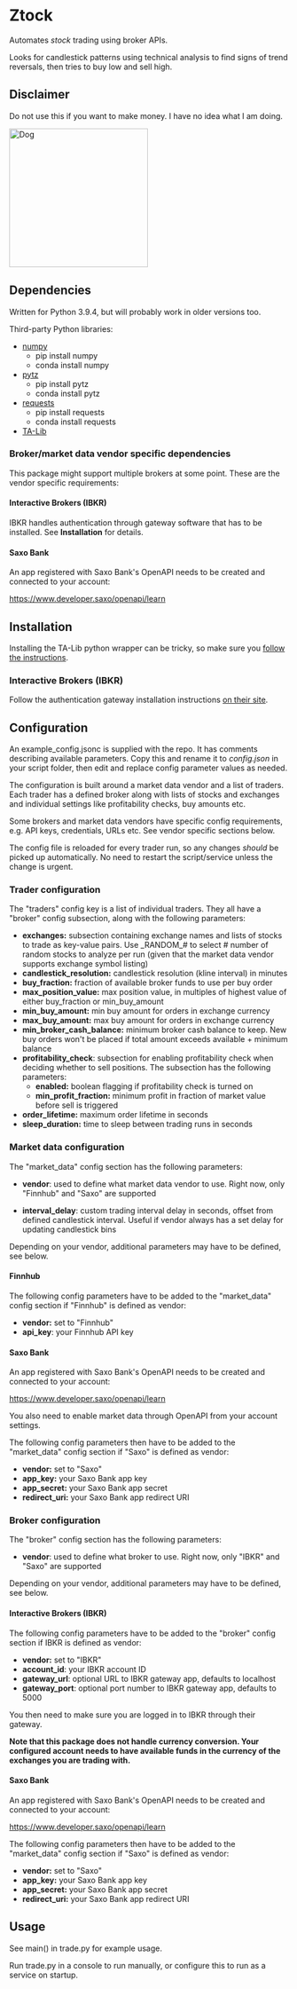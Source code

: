 # Ztock
Automates *stock* trading using broker APIs.

Looks for candlestick patterns using technical analysis to find signs of
trend reversals, then tries to buy low and sell high.


## Disclaimer
Do not use this if you want to make money. I have no idea what I am doing.

<img src=https://i.imgur.com/l3v4P3s.jpg alt="Dog" title="Dog" width="250" />


## Dependencies
Written for Python 3.9.4, but will probably work in older versions too.

Third-party Python libraries:
* [numpy](https://numpy.org/)
    * pip install numpy
    * conda install numpy
* [pytz](https://pypi.org/project/pytz/)
    * pip install pytz
    * conda install pytz
* [requests](https://docs.python-requests.org/en/master/)
    * pip install requests
    * conda install requests
* [TA-Lib](https://github.com/mrjbq7/ta-lib)

### Broker/market data vendor specific dependencies
This package might support multiple brokers at some point. These are the vendor
specific requirements:

#### Interactive Brokers (IBKR)
IBKR handles authentication through gateway software that has to be installed.
See **Installation** for details.

#### Saxo Bank
An app registered with Saxo Bank's OpenAPI needs to be created and connected
to your account:

https://www.developer.saxo/openapi/learn


## Installation
Installing the TA-Lib python wrapper can be tricky, so make sure you
[follow the instructions](https://github.com/mrjbq7/ta-lib#dependencies).

### Interactive Brokers (IBKR)
Follow the authentication gateway installation instructions
[on their site](https://interactivebrokers.github.io/cpwebapi/).


## Configuration
An example_config.jsonc is supplied with the repo. It has comments describing
available parameters. Copy this and rename it to *config.json* in your script
folder, then edit and replace config parameter values as needed.

The configuration is built around a market data vendor and a list of traders.
Each trader has a defined broker along with lists of stocks and exchanges and
individual settings like profitability checks, buy amounts etc. 

Some brokers and market data vendors have specific config requirements, e.g.
API keys, credentials, URLs etc. See vendor specific sections below.

The config file is reloaded for every trader run, so any changes *should* be
picked up automatically. No need to restart the script/service unless the
change is urgent.


### Trader configuration
The "traders" config key is a list of individual traders. They all have a
"broker" config subsection, along with the following parameters:

* **exchanges:** subsection containing exchange names and lists of stocks to
trade as key-value pairs. Use \_RANDOM\_# to select # number of random
stocks to analyze per run (given that the market data vendor supports
exchange symbol listing)
* **candlestick_resolution:** candlestick resolution (kline interval) in
minutes
* **buy_fraction:** fraction of available broker funds to use per buy order
* **max_position_value:** max position value, in multiples of highest value
of either buy_fraction or min_buy_amount
* **min_buy_amount:** min buy amount for orders in exchange currency
* **max_buy_amount:** max buy amount for orders in exchange currency
* **min_broker_cash_balance:** minimum broker cash balance to keep. New buy
orders won't be placed if total amount exceeds available + minimum balance
* **profitability_check**: subsection for enabling profitability check when
deciding whether to sell positions. The subsection has the following
parameters:
    * **enabled:** boolean flagging if profitability check is turned on
    * **min_profit_fraction:** minimum profit in fraction of market value
    before sell is triggered
* **order_lifetime:** maximum order lifetime in seconds
* **sleep_duration:** time to sleep between trading runs in seconds


### Market data configuration
The "market_data" config section has the following parameters:

* **vendor**: used to define what market data vendor to use. Right now, only
"Finnhub" and "Saxo" are supported

* **interval_delay**: custom trading interval delay in seconds, offset from
defined candlestick interval. Useful if vendor always has a set delay for
updating candlestick bins

Depending on your vendor, additional parameters may have to be defined, see below.

#### Finnhub
The following config parameters have to be added to the "market_data" config
section if "Finnhub" is defined as vendor:

* **vendor:** set to "Finnhub"
* **api_key**: your Finnhub API key

#### Saxo Bank
An app registered with Saxo Bank's OpenAPI needs to be created and connected
to your account:

https://www.developer.saxo/openapi/learn

You also need to enable market data through OpenAPI from your account settings.

The following config parameters then have to be added to the "market_data"
config section if "Saxo" is defined as vendor:

* **vendor:** set to "Saxo"
* **app_key:** your Saxo Bank app key
* **app_secret:** your Saxo Bank app secret
* **redirect_uri:** your Saxo Bank app redirect URI


### Broker configuration
The "broker" config section has the following parameters:

* **vendor**: used to define what broker to use. Right now, only "IBKR" and
"Saxo" are supported

Depending on your vendor, additional parameters may have to be defined, see below.

#### Interactive Brokers (IBKR)
The following config parameters have to be added to the "broker" config
section if IBKR is defined as vendor:

* **vendor:** set to "IBKR"
* **account_id**: your IBKR account ID
* **gateway_url**: optional URL to IBKR gateway app, defaults to localhost
* **gateway_port**: optional port number to IBKR gateway app, defaults to 5000

You then need to make sure you are logged in to IBKR through their gateway.

**Note that this package does not handle currency conversion. Your configured
account needs to have available funds in the currency of the exchanges you
are trading with.**

#### Saxo Bank
An app registered with Saxo Bank's OpenAPI needs to be created and connected
to your account:

https://www.developer.saxo/openapi/learn

The following config parameters then have to be added to the "market_data"
config section if "Saxo" is defined as vendor:

* **vendor:** set to "Saxo"
* **app_key:** your Saxo Bank app key
* **app_secret:** your Saxo Bank app secret
* **redirect_uri:** your Saxo Bank app redirect URI


## Usage
See main() in trade.py for example usage.

Run trade.py in a console to run manually, or configure this to run as a
service on startup.
